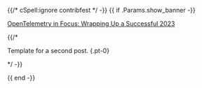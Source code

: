 {{/* cSpell:ignore contribfest */ -}}
{{ if .Params.show_banner -}}

<div class="o-banner">

[OpenTelemetry in Focus: Wrapping Up a Successful 2023](/blog/2023/otel-in-focus-break/)

{{/*

<!-- prettier-ignore -->
<i class="fas fa-bullhorn"></i>
Template for a second post.
{.pt-0}

*/ -}}

</div>
{{ end -}}
